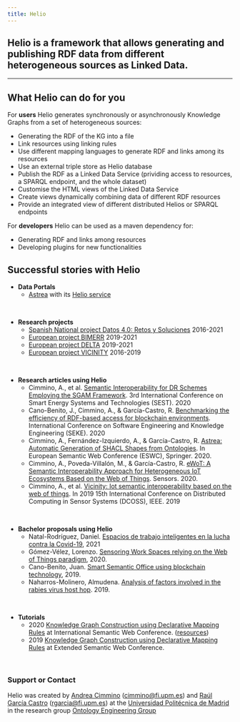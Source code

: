 ```yaml
---
title: Helio
---
```


## Helio is a framework that allows generating and publishing RDF data from different heterogeneous sources as Linked Data. 

-------------

## What Helio can do for you

For **users** Helio generates synchronously or asynchronously Knowledge Graphs from a set of heterogeneous sources:
* Generating the RDF of the KG into a file
* Link resources using linking rules
* Use different mapping languages to generate RDF and links among its resources
* Use an external triple store as Helio database
* Publish the RDF as a Linked Data Service (prividing access to resources, a SPARQL endpoint, and the whole dataset)
* Customise the HTML views of the Linked Data Service
* Create views dynamically combining data of different RDF resources
* Provide an integrated view of different distributed Helios or SPARQL endpoints

For **developers** Helio can be used as a maven dependency for:
* Generating RDF and links among resources
* Developing plugins for new functionalities


## Successful stories with Helio

* **Data Portals**
  - [Astrea](https://astrea.linkeddata.es/) with its [Helio service](https://astrea.helio.linkeddata.es/)
<br/>

* **Research projects**
  - [Spanish National project Datos 4.0: Retos y Soluciones](http://www.upm.es/observatorio/vi/index.jsp?pageac=actividad.jsp&id_actividad=247018) 2016-2021 
  - [European project BIMERR](https://bimerr.eu/) 2019-2021 
  - [European project DELTA](https://www.delta-h2020.eu/) 2019-2021
  - [European project VICINITY](https://www.vicinity2020.eu/vicinity/) 2016-2019
<br/>

* **Research articles using Helio**
  - Cimmino, A., et al. [Semantic Interoperability for DR Schemes Employing the SGAM Framework](https://ieeexplore.ieee.org/abstract/document/9203338). 3rd International Conference on Smart Energy Systems and Technologies (SEST). 2020
  - Cano-Benito, J., Cimmino, A., & García-Castro, R. [Benchmarking the efficiency of RDF-based access for blockchain environments](https://www.delta-h2020.eu/wp-content/uploads/2020/08/SEKE_2020.pdf). International Conference on Software Engineering and Knowledge Engineering (SEKE). 2020
  - Cimmino, A., Fernández-Izquierdo, A., & García-Castro, R. [Astrea: Automatic Generation of SHACL Shapes from Ontologies](https://link.springer.com/chapter/10.1007%2F978-3-030-49461-2_29). In European Semantic Web Conference (ESWC), Springer. 2020.
  - Cimmino, A., Poveda-Villalón, M., & García-Castro, R. [eWoT: A Semantic Interoperability Approach for Heterogeneous IoT Ecosystems Based on the Web of Things](https://www.mdpi.com/1424-8220/20/3/822). Sensors. 2020.
  - Cimmino, A., et al. [Vicinity: Iot semantic interoperability based on the web of things](https://ieeexplore.ieee.org/abstract/document/8804825). In 2019 15th International Conference on Distributed Computing in Sensor Systems (DCOSS), IEEE. 2019
<br/>

* **Bachelor proposals using Helio**
  - Natal-Rodríguez, Daniel. [Espacios de trabajo inteligentes en la lucha contra la Covid-19](http://oa.upm.es/66302/), 2021
  - Gómez-Vélez, Lorenzo. [Sensoring Work Spaces relying on the Web of Things paradigm](http://oa.upm.es/58136/), 2020. 
  - Cano-Benito, Juan. [Smart Semantic Office using blockchain technology](http://oa.upm.es/55994/), 2019. 
  - Naharros-Molinero, Almudena. [Analysis of factors involved in the rabies virus host hop](http://oa.upm.es/57068/). 2019. 
<br/>

* **Tutorials**
  - 2020 [Knowledge Graph Construction using Declarative Mapping Rules](https://iswc2020.semanticweb.org/program/tutorials/) at International Semantic Web Conference. ([resources](https://github.com/oeg-upm/kgc-tutorial-iswc2020)) 
  - 2019 [Knowledge Graph Construction using Declarative Mapping Rules](https://2019.eswc-conferences.org/tutorials-workshops/) at Extended Semantic Web Conference. 
<br/>
  
### Support or Contact

Helio was created by [Andrea Cimmino](https://scholar.google.es/citations?user=_6U9WMcAAAAJ&hl=es&oi=ao) (cimmino@fi.upm.es) and [Raúl García Castro](http://garcia-castro.com/) (rgarcia@fi.upm.es) at the [Universidad Politécnica de Madrid](https://www.upm.es/) in the research group [Ontology Engineering Group](https://www.oeg-upm.net/)
